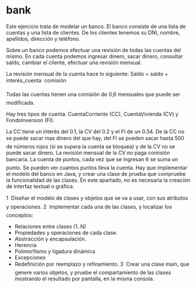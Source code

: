bank
====
Este ejercicio trata de modelar un banco. El banco consiste de una lista de cuentas y una lista de clientes. De los clientes tenemos su DNI, nombre, apellidos, dirección y teléfono.

Sobre un banco podemos efectuar una revisión de todas las cuentas del mismo. En cada cuenta podemos ingresar dinero, sacar dinero, consultar saldo, cambiar el cliente, efectuar una revisión mensual.

La revisión mensual de la cuenta hace lo siguiente:
Saldo = saldo + interés_cuenta  comisión

Todas las cuentas tienen una comisión de 0,6 mensuales que puede ser modificada.

Hay tres tipos de cuenta: CuentaCorriente (CC), CuentaVivienda (CV) y FondoInversion (FI).

La CC tiene un interés del 0.1, la CV del 0.2 y el FI de un 0.34. De la CC no se puede sacar mas dinero del que hay, del FI se pueden sacar hasta 500 de números rojos (si se supera la cuenta se bloquea) y de la CV no se puede sacar dinero. La revisión mensual de la CV no paga comisión bancaria. La cuenta de puntos, cada vez que se ingresan 6 se suma un punto. Se pueden ver cuantos puntos lleva la cuenta. 
Hay que implementar el modelo del banco en Java, y crear una clase de prueba que compruebe la funcionalidad de las clases. En este apartado, no es necesaria la creación de interfaz textual o gráfica.

1  Diseñar el modelo de clases y objetos que se va a usar, con sus atributos y operaciones.
2  Implementar cada una de las clases, y localizar los conceptos:
* Relaciones entre clases (1..N)
* Propiedades y operaciones de cada clase.
* Abstracción y encapsulación.
* Herencia
* Polimorfismo y ligadura dinámica
* Excepciones
* Redefinición por reemplazo y refinamiento.
3  Crear una clase main, que genere varios objetos, y pruebe el compartamiento de las clases mostrando el resultado por pantalla, en la misma consola.
